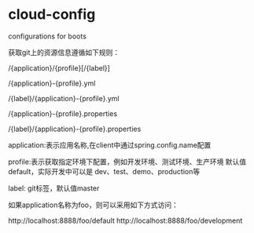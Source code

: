 # cloud-config
configurations for boots

获取git上的资源信息遵循如下规则：

/{application}/{profile}[/{label}]

/{application}-{profile}.yml
 
/{label}/{application}-{profile}.yml
 
/{application}-{profile}.properties
 
/{label}/{application}-{profile}.properties
 
application:表示应用名称,在client中通过spring.config.name配置

profile:表示获取指定环境下配置，例如开发环境、测试环境、生产环境 默认值default，实际开发中可以是 dev、test、demo、production等

label: git标签，默认值master

如果application名称为foo，则可以采用如下方式访问：

http://localhost:8888/foo/default 
http://localhost:8888/foo/development
